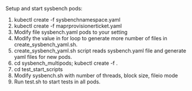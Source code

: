 Setup and start sysbench pods:
  1.  kubectl create -f sysbenchnamespace.yaml
  2.  kubectl create -f maprprovisionerticket.yaml
  3.  Modify file sysbench.yaml pods to your setting
  4.  Modify the value in for loop to generate more number of files in create_sysbench_yaml.sh.   
  5.  create_sysbench_yaml.sh script reads sysbench.yaml file and generate yaml files for new pods.
  6.  cd sysbench_multipods; kubectl create -f .
  7.  cd test_start_scripts
  8.  Modify sysbench.sh with number of threads, block size, fileio mode
  9.  Run test.sh to start tests in all pods.
